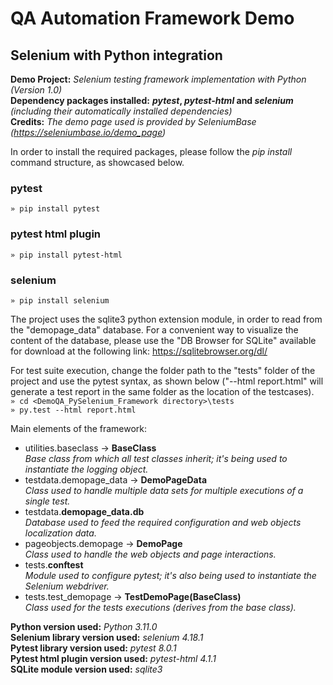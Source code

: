 # QA Automation Framework Demo
## Selenium with Python integration

**Demo Project:** *Selenium testing framework implementation with Python (Version 1.0)*  
**Dependency packages installed:** **_pytest_, _pytest-html_ and _selenium_** *(including their automatically installed dependencies)*  
**Credits:** *The demo page used is provided by SeleniumBase (https://seleniumbase.io/demo_page)*

In order to install the required packages, please follow the *pip install* command structure, as showcased below.

### pytest
`» pip install pytest`

### pytest html plugin
`» pip install pytest-html`

### selenium
`» pip install selenium`  

The project uses the sqlite3 python extension module, in order to read from the "demopage_data" database. For a convenient way to visualize the content of the database, please use the "DB Browser for SQLite" available for download at the following link: https://sqlitebrowser.org/dl/    
    
For test suite execution, change the folder path to the "tests" folder of the project and use the pytest syntax, as shown below ("--html report.html" will generate a test report in the same folder as the location of the testcases).    
`» cd <DemoQA_PySelenium_Framework directory>\tests`  
`» py.test --html report.html` 
    
Main elements of the framework:
- utilities.baseclass -> **BaseClass**    
*Base class from which all test classes inherit; it's being used to instantiate the logging object.*
- testdata.demopage_data -> **DemoPageData**    
*Class used to handle multiple data sets for multiple executions of a single test.*
-  testdata.**demopage_data.db**    
*Database used to feed the required configuration and web objects localization data.*
- pageobjects.demopage -> **DemoPage**    
*Class used to handle the web objects and page interactions.*
- tests.**conftest**    
*Module used to configure pytest; it's also being used to instantiate the Selenium webdriver.*
- tests.test_demopage -> **TestDemoPage(BaseClass)**    
*Class used for the tests executions (derives from the base class).*
    
**Python version used:** *Python 3.11.0*  
**Selenium library version used:** *selenium 4.18.1*  
**Pytest library version used:** *pytest 8.0.1*  
**Pytest html plugin version used:** *pytest-html 4.1.1*  
**SQLite module version used:** *sqlite3*
